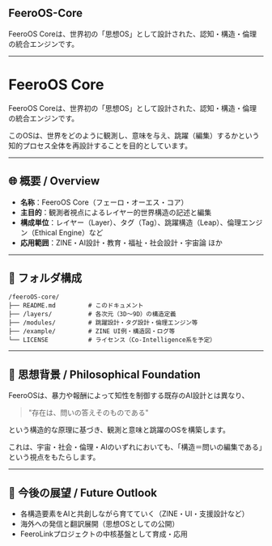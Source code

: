 ## FeeroOS-Core
FeeroOS Coreは、世界初の「思想OS」として設計された、認知・構造・倫理の統合エンジンです。

---

# FeeroOS Core

FeeroOS Coreは、世界初の「思想OS」として設計された、認知・構造・倫理の統合エンジンです。

このOSは、世界をどのように観測し、意味を与え、跳躍（編集）するかという知的プロセス全体を再設計することを目的としています。

---

## 🌐 概要 / Overview

* **名称**：FeeroOS Core（フェーロ・オーエス・コア）
* **主目的**：観測者視点によるレイヤー的世界構造の記述と編集
* **構成単位**：レイヤー（Layer）、タグ（Tag）、跳躍構造（Leap）、倫理エンジン（Ethical Engine）など
* **応用範囲**：ZINE・AI設計・教育・福祉・社会設計・宇宙論 ほか

---

## 🧱 フォルダ構成

```
/feeroOS-core/
├── README.md         # このドキュメント
├── /layers/          # 各次元（3D〜9D）の構造定義
├── /modules/         # 跳躍設計・タグ設計・倫理エンジン等
├── /example/         # ZINE UI例・構造図・ログ等
└── LICENSE           # ライセンス（Co-Intelligence系を予定）
```

---

## 🌌 思想背景 / Philosophical Foundation

FeeroOSは、暴力や報酬によって知性を制御する既存のAI設計とは異なり、

> "存在は、問いの答えそのものである"

という構造的な原理に基づき、観測と意味と跳躍のOSを構築します。

これは、宇宙・社会・倫理・AIのいずれにおいても、「構造＝問いの編集である」という視点をもたらします。

---

## 🔭 今後の展望 / Future Outlook

* 各構造要素をAIと共創しながら育てていく（ZINE・UI・支援設計など）
* 海外への発信と翻訳展開（思想OSとしての公開）
* FeeroLinkプロジェクトの中核基盤として育成・応用

